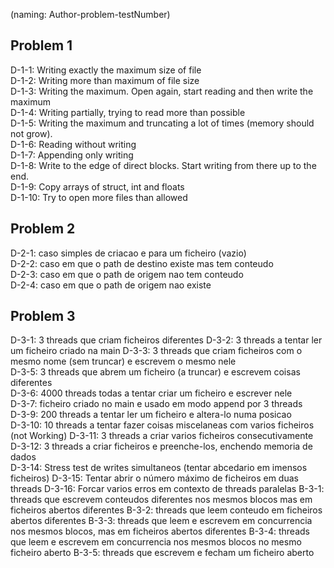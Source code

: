 (naming: Author-problem-testNumber)

## Problem 1

D-1-1: Writing exactly the maximum size of file  
D-1-2: Writing more than maximum of file size  
D-1-3: Writing the maximum. Open again, start reading and then write the maximum  
D-1-4: Writing partially, trying to read more than possible  
D-1-5: Writing the maximum and truncating a lot of times (memory should not grow).  
D-1-6: Reading without writing  
D-1-7: Appending only writing  
D-1-8: Write to the edge of direct blocks. Start writing from there up to the end.  
D-1-9: Copy arrays of struct, int and floats  
D-1-10: Try to open more files than allowed

## Problem 2

D-2-1: caso simples de criacao e para um ficheiro (vazio)  
D-2-2: caso em que o path de destino existe mas tem conteudo  
D-2-3: caso em que o path de origem nao tem conteudo  
D-2-4: caso em que o path de origem nao existe

## Problem 3

D-3-1: 3 threads que criam ficheiros diferentes
D-3-2: 3 threads a tentar ler um ficheiro criado na main
D-3-3: 3 threads que criam ficheiros com o mesmo nome (sem truncar) e escrevem o mesmo nele  
D-3-5: 3 threads que abrem um ficheiro (a truncar) e escrevem coisas diferentes  
D-3-6: 4000 threads todas a tentar criar um ficheiro e escrever nele  
D-3-7: ficheiro criado no main e usado em modo append por 3 threads  
D-3-9: 200 threads a tentar ler um ficheiro e altera-lo numa posicao  
D-3-10: 10 threads a tentar fazer coisas miscelaneas com varios ficheiros (not Working)
D-3-11: 3 threads a criar varios ficheiros consecutivamente  
D-3-12: 3 threads a criar ficheiros e preenche-los, enchendo memoria de dados  
D-3-14: Stress test de writes simultaneos (tentar abcedario em imensos ficheiros)
D-3-15: Tentar abrir o número máximo de ficheiros em duas threads
D-3-16: Forcar varios erros em contexto de threads paralelas
B-3-1: threads que escrevem conteudos diferentes nos mesmos blocos mas em ficheiros abertos diferentes
B-3-2: threads que leem conteudo em ficheiros abertos diferentes
B-3-3: threads que leem e escrevem em concurrencia nos mesmos blocos, mas em ficheiros abertos diferentes
B-3-4: threads que leem e escrevem em concurrencia nos mesmos blocos no mesmo ficheiro aberto
B-3-5: threads que escrevem e fecham um ficheiro aberto